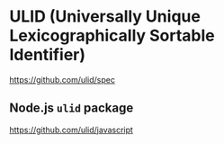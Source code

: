 # ULID (Universally Unique Lexicographically Sortable Identifier)

<https://github.com/ulid/spec>

## Node.js `ulid` package

<https://github.com/ulid/javascript>
